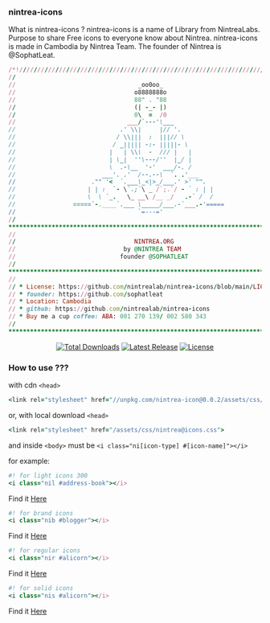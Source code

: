 ### nintrea-icons
What is nintrea-icons ? nintrea-icons is a name of Library from NintreaLabs. Purpose to share Free icons to everyone know about Nintrea. nintrea-icons is made in Cambodia by Nintrea Team. The founder of Nintrea is @SophatLeat.
```ruby
/*!///////////////////////////////////////////////////////////////////////////
//  	                                                                    //
//    	                            _oo0oo_                                 //
//    	                           o8888888o                                //
//    	                           88" . "88                                //
//    	                           (| -_- |)                                //
//    	                           0\  =  /0                                //
//    	                         ___/`---'\___                              //
//    	                       .' \\|     |// '.                            //
//    	                      / \\|||  :  |||// \                           //
//    	                     / _||||| -:- |||||- \                          //
//    	                    |   | \\\  -  /// |   |                         //
//    	                    | \_|  ''\---/''  |_/ |                         //
//    	                    \  .-\__  '-'  ___/-. /                         //
//    	                  ___'. .'  /--.--\  `. .'___                       //
//    	               ."" '<  `.___\_<|>_/___.' >' "".                     //
//    	              | | :  `- \`.;`\ _ /`;.`/ - ` : | |                   //
//    	              \  \ `_.   \_ __\ /__ _/   .-` /  /                   //
//    	          =====`-.____`.___ \_____/___.-`___.-'=====                //
//    	                            `=---='                                 //
//  	                                                                    //
******************************************************************************
//                                                                          //
//                                 NINTREA.ORG                              //
//                              by @NINTREA TEAM                            //
//                             founder @SOPHATLEAT                          //
//                                                                          //
******************************************************************************
//                                                                          //
// * License: https://github.com/nintrealab/nintrea-icons/blob/main/LICENSE //  
// * founder: https://github.com/sophatleat                                 //  
// * Location: Cambodia                                                     //  
// * github: https://github.com/nintrealab/nintrea-icons                    //  
// * Buy me a cup coffee: ABA: 001 270 139/ 002 580 343                     //  
//                                                                          //  
*****************************************************************************/
```

<p style="text-align:center">
    <a href="https://www.npmjs.com/package/nintrea-icon"><img src="https://img.shields.io/npm/dt/nintrea-icon.svg" alt="Total Downloads"></a>
    <a href="https://github.com/nintrealab/nintrea-icon"><img src="https://img.shields.io/npm/v/nintrea-icon.svg" alt="Latest Release"></a>
    <a href="https://github.com/nintrealab/nintrea-icons/blob/main/LICENSE"><img src="https://img.shields.io/npm/l/nintrea-icon.svg" alt="License"></a>
<p>


### How to use ???
with cdn `<head>`
```ruby
<link rel="stylesheet" href="//unpkg.com/nintrea-icon@0.0.2/assets/css/nintrea@icons.css">
```

or, with local download `<head>`
```ruby
<link rel="stylesheet" href="/assets/css/nintrea@icons.css">
```
and inside `<body>` must be 
`<i class="ni[icon-type] #[icon-name]"></i>`

for example:

```ruby
#! for light icons 300
<i class="nil #address-book"></i>
```
Find it [Here](https://icons.nintrea.live/icons/light/)

```ruby
#! for brand icons
<i class="nib #blogger"></i>
```
Find it [Here](https://icons.nintrea.live/icons/brand/)

```ruby
#! for regular icons
<i class="nir #alicorn"></i>
```
Find it [Here](https://icons.nintrea.live/icons/regular/)

```ruby
#! for solid icons
<i class="nis #alicorn"></i>
```
Find it [Here](https://icons.nintrea.live/icons/solid/)




